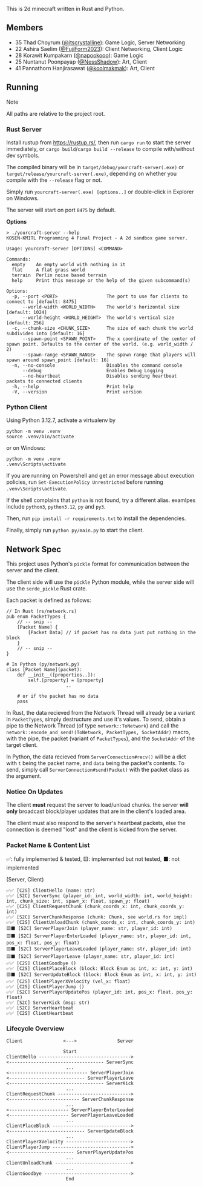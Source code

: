 This is 2d minecraft written in Rust and Python.

## Members
- 35 Thad Choyrum ([@itscrystalline](https://github.com/itscrystalline)): Game Logic, Server Networking 
- 22 Ashira Saelim ([@FujiForm2023](https://github.com/FujiForm2023)): Client Networking, Client Logic
- 28 Korawit Kumpakarn ([@napookooo](https://github.com/napookooo)): Game Logic
- 25 Nuntanut Poonpayap ([@NessShadow](https://github.com/NessShadow)): Art, Client
- 41 Pannathorn Hanjirasawat ([@koolmakmak](https://github.com/koolmakmak)): Art, Client

## Running
> [!NOTE]
> All paths are relative to the project root.
### Rust Server
Install rustup from https://rustup.rs/, then run
`cargo run` to start the server immediately, or `cargo build`/`cargo build --release` to compile with/without dev symbols.

The compiled binary will be in `target/debug/yourcraft-server(.exe)` or `target/release/yourcraft-server(.exe)`, depending on whether you compile with the `--release` flag or not.

Simply run `yourcraft-server(.exe) [options..]` or double-click in Explorer on Windows.

The server will start on port `8475` by default.

**Options**

```shell
> ./yourcraft-server --help
KOSEN-KMITL Programming 4 Final Project - A 2d sandbox game server.

Usage: yourcraft-server [OPTIONS] <COMMAND>

Commands:
  empty    An empty world with nothing in it
  flat     A flat grass world
  terrain  Perlin noise based terrain
  help     Print this message or the help of the given subcommand(s)

Options:
  -p, --port <PORT>                  The port to use for clients to connect to [default: 8475]
      --world-width <WORLD_WIDTH>    The world's horizontal size [default: 1024]
      --world-height <WORLD_HEIGHT>  The world's vertical size [default: 256]
  -c, --chunk-size <CHUNK_SIZE>      The size of each chunk the world subdivides into [default: 16]
      --spawn-point <SPAWN_POINT>    The x coordinate of the center of spawn point. Defaults to the center of the world. (e.g. world_width / 2)
      --spawn-range <SPAWN_RANGE>    The spawn range that players will spawn around spawn_point [default: 16]
  -n, --no-console                   Disables the command console
      --debug                        Enables Debug Logging
      --no-heartbeat                 Disables sending heartbeat packets to connected clients
  -h, --help                         Print help
  -V, --version                      Print version
```

### Python Client
Using Python 3.12.7, activate a virtualenv by
```shell
python -m venv .venv
source .venv/bin/activate
```
or on Windows:
```shell
python -m venv .venv
.venv\Scripts\activate
```
If you are running on Powershell and get an error message about execution policies, run
`Set-ExecutionPolicy Unrestricted` before running `.venv\Scripts\activate`.

If the shell complains that `python` is not found, try a different alias. examlpes include
`python3`, `python3.12`, `py` and `py3`.

Then, run `pip install -r requirements.txt` to install the dependencies.

Finally, simply run `python py/main.py` to start the client.

## Network Spec
This project uses Python's `pickle` format for communication between the server and the client.

The client side will use the `pickle` Python module, while the server side will use the `serde_pickle` Rust crate.

Each packet is defined as follows:

```
// In Rust (rs/network.rs)
pub enum PacketTypes {
    // -- snip --
    [Packet Name] {
        [Packet Data] // if packet has no data just put nothing in the block
    }
    // -- snip --
}

# In Python (py/network.py)
class [Packet Name](packet):
    def __init__([properties..]):
        self.[property] = [property]
                      ..

    # or if the packet has no data
    pass
```

In Rust, the data recieved from the Network Thread will already be a variant in `PacketTypes`, simply destructure and use it's values. To send, obtain a pipe to the Network Thread (of type `network::ToNetwork`) and call the `network::encode_and_send!(ToNetwork, PacketTypes, SocketAddr)` macro, with the pipe, the packet (variant of `PacketTypes`), and the `SocketAddr` of the target client. 

In Python, the data recieved from `ServerConnection#recv()` will be a dict with `t` being the packet name, and `data` being the packet's contents. To send, simply call `ServerConnection#send(Packet)` with the packet class as the argument.   

### Notice On Updates
The client **must** request the server to load/unload chunks. the server **will only** broadcast block/player updates that are in the client's loaded area.

The client must also respond to the server's heartbeat packets, else the connection is deemed "lost" and the client is
kicked from the server.

### Packet Name & Content List 
✅: fully implemented & tested, 🟨: implemented but not tested, ⬛: not implemented

(Server, Client)
```
✅✅ [C2S] ClientHello (name: str)                                                                                           
✅✅ [S2C] ServerSync (player_id: int, world_width: int, world_height: int, chunk_size: int, spawn_x: float, spawn_y: float) 
✅✅ [C2S] ClientRequestChunk (chunk_coords_x: int, chunk_coords_y: int)                                                     
✅✅ [S2C] ServerChunkResponse (chunk: Chunk, see world.rs for impl)                                                         
✅✅ [C2S] ClientUnloadChunk (chunk_coords_x: int, chunk_coords_y: int)                                                      
🟨⬛ [S2C] ServerPlayerJoin (player_name: str, player_id: int)                                                               
🟨⬛ [S2C] ServerPlayerEnterLoaded (player_name: str, player_id: int, pos_x: float, pos_y: float)                            
🟨⬛ [S2C] ServerPlayerLeaveLoaded (player_name: str, player_id: int)                                                        
🟨⬛ [S2C] ServerPlayerLeave (player_name: str, player_id: int)                                                              
✅✅ [C2S] ClientGoodbye ()                                                                                                 
✅✅ [C2S] ClientPlaceBlock (block: Block Enum as int, x: int, y: int)                                                      
🟨⬛ [S2C] ServerUpdateBlock (block: Block Enum as int, x: int, y: int)                                                     
✅✅ [C2S] ClientPlayerXVelocity (vel_x: float)                                                                                 
✅✅ [C2S] ClientPlayerJump ()                                                                                              
✅✅ [S2C] ServerPlayerUpdatePos (player_id: int, pos_x: float, pos_y: float)                                               
✅✅ [S2C] ServerKick (msg: str)                                                                                            
✅✅ [S2C] ServerHeartbeat                                                                                                  
✅✅ [C2S] ClientHeartbeat                                                                                                  
```

### Lifecycle Overview
```
Client               <--->               Server

                     Start
ClientHello ---------------------------------->
<----------------------------------- ServerSync
                      ...
<----------------------------- ServerPlayerJoin
<---------------------------- ServerPlayerLeave
<----------------------------------- ServerKick
                      ...
ClientRequestChunk --------------------------->
<-------------------------- ServerChunkResponse
                      ...
<---------------------- ServerPlayerEnterLoaded
<---------------------- ServerPlayerLeaveLoaded
                      ...
ClientPlaceBlock ----------------------------->
<---------------------------- ServerUpdateBlock
                      ...
ClientPlayerXVelocity ------------------------>
ClientPlayerJump ----------------------------->
<------------------------ ServerPlayerUpdatePos
                      ...
ClientUnloadChunk ---------------------------->
                      ...
ClientGoodbye -------------------------------->
                      End
```

